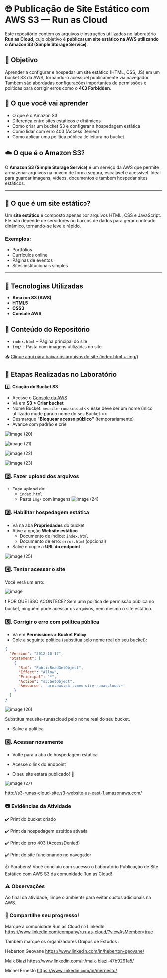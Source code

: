 # 🌐 Publicação de Site Estático com AWS S3 — Run as Cloud

Este repositório contém os arquivos e instruções utilizadas no laboratório **Run as Cloud**, cujo objetivo é **publicar um site estático na AWS utilizando o Amazon S3 (Simple Storage Service)**.

## 🚀 Objetivo

Aprender a configurar e hospedar um site estático (HTML, CSS, JS) em um bucket S3 da AWS, tornando-o acessível publicamente via navegador. Também são abordadas configurações importantes de permissões e políticas para corrigir erros como o **403 Forbidden**.
## 📘 O que você vai aprender

- O que é o Amazon S3
- Diferença entre sites estáticos e dinâmicos
- Como criar um bucket S3 e configurar a hospedagem estática
- Como lidar com erro 403 (Access Denied)
- Como aplicar uma política pública de leitura no bucket

## ☁️ O que é o Amazon S3?

O **Amazon S3 (Simple Storage Service)** é um serviço da AWS que permite armazenar arquivos na nuvem de forma segura, escalável e acessível. Ideal para guardar imagens, vídeos, documentos e também hospedar sites estáticos.

---

## 🧱 O que é um site estático?

Um **site estático** é composto apenas por arquivos HTML, CSS e JavaScript. Ele não depende de servidores ou bancos de dados para gerar conteúdo dinâmico, tornando-se leve e rápido.

### Exemplos:
- Portfólios
- Currículos online
- Páginas de eventos
- Sites institucionais simples

---

## 🧰 Tecnologias Utilizadas

- **Amazon S3 (AWS)**
- **HTML5**
- **CSS3**
- **Console AWS**

## 📁 Conteúdo do Repositório

- `index.html` – Página principal do site
- `img/` – Pasta com imagens utilizadas no site

📥 [Clique aqui para baixar os arquivos do site (index.html + img/)](https://drive.google.com/file/d/1FV32ta8Vp8Xf71o31W_-jqaDNeMbLr1B/view?usp=sharing)

## 🧪 Etapas Realizadas no Laboratório

1️⃣. **Criação do Bucket S3**
   - Acesse o [Console da AWS](https://aws.amazon.com/console/)
   - Vá em **S3 > Criar bucket**
   - Nome Bucket: `meusite-runascloud` << esse deve ser um nome único utilizado mude para o nome do seu Bucket <<
   - Desmarque **"Bloquear acesso público"** (temporariamente)
   - Avance com padrão e crie

  ![image (20)](https://github.com/user-attachments/assets/4ba8ec03-76af-47b5-b794-3f0b94ea22e2)

  ![image (21)](https://github.com/user-attachments/assets/738c05e1-3cb2-4f1c-b5c2-0e6b10741d7c) 

  ![image (22)](https://github.com/user-attachments/assets/17eb049f-ac5b-4d92-90ee-ec64cb17ce12)

  ![image (23)](https://github.com/user-attachments/assets/1ef7730a-c928-4482-8e75-5fd554515d08)

### 2️⃣. Fazer upload dos arquivos
- Faça upload de:
  - `index.html`
  - Pasta `img/` com imagens
![image (24)](https://github.com/user-attachments/assets/79bc7ffe-7ec3-415b-9bba-a4b4b70022c6)

### 3️⃣. Habilitar hospedagem estática
- Vá na aba **Propriedades** do bucket
- Ative a opção **Website estático**
  - Documento de índice: `index.html`
  - Documento de erro: `error.html` (opcional)
- Salve e copie a **URL do endpoint**
  
![image (25)](https://github.com/user-attachments/assets/63e29329-f1ad-4eee-99b0-99b87f1ba68c)

### 4️⃣. Tentar acessar o site
Você verá um erro:  

![image](https://github.com/user-attachments/assets/98424607-04bb-4d21-a42b-e19edf0f2e8b) 

❗
 POR QUE ISSO ACONTECE? 
Sem uma política de permissão pública no bucket, ninguém pode acessar os 
arquivos, nem mesmo o site estático.

### 5️⃣. Corrigir o erro com política pública
- Vá em **Permissions > Bucket Policy**
- Cole a seguinte política (substitua pelo nome real do seu bucket):

```json
{
  "Version": "2012-10-17",
  "Statement": [
    {
      "Sid": "PublicReadGetObject",
      "Effect": "Allow",
      "Principal": "*",
      "Action": "s3:GetObject",
      "Resource": "arn:aws:s3:::meu-site-runascloud/*"
    }
  ]
}

````
![image (26)](https://github.com/user-attachments/assets/d6021ccf-1b57-4db1-b8ec-407cfbaaed42) 

Substitua meusite-runascloud pelo nome real do seu bucket.

- Salve a política

### 6️⃣. Acessar novamente

- Volte para a aba de hospedagem estática

- Acesse o link do endpoint

- O seu site estará publicado! 🎉


![image (27)](https://github.com/user-attachments/assets/d954e0c2-845c-45e8-a5c5-9cac4790965c)

http://s3-runas-cloud-site.s3-website-us-east-1.amazonaws.com/

### 📷 Evidências da Atividade

✔️ Print do bucket criado

✔️ Print da hospedagem estática ativada

✔️ Print do erro 403 (AccessDenied)

✔️ Print do site funcionando no navegador 

👍 Parabéns!
Você concluiu com sucesso o Laboratório Publicação de Site Estático com AWS S3 da comunidade Run as Cloud!

### ⚠️ Observações
Ao final da atividade, limpe o ambiente para evitar custos adicionais na AWS.

### 📢 Compartilhe seu progresso!
Marque a comunidade Run as Cloud no LinkedIn  https://www.linkedin.com/company/run-as-cloud/?viewAsMember=true

Também marque os organizadores Grupos de Estudos :

Heberton Geovane  https://www.linkedin.com/in/heberton-geovane/

Maik Biazi   https://www.linkedin.com/in/maik-biazi-47b9291a5/

Michel Ernesto https://www.linkedin.com/in/mernesto/
